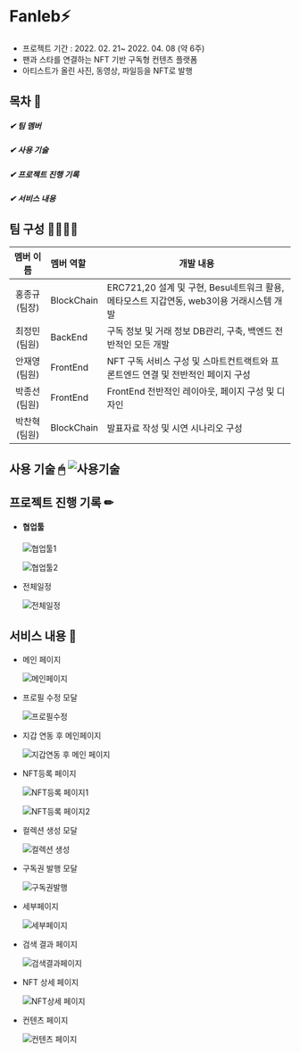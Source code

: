 # Fanleb:zap:

- 프로젝트 기간 : 2022. 02. 21~ 2022. 04. 08 (약 6주)
- 팬과 스타를 연결하는 NFT 기반 구독형 컨텐츠 플랫폼
- 아티스트가 올린 사진, 동영상, 파일등을 NFT로 발행



## 목차 📄 

##### ✔ 팀 멤버

##### ✔ 사용 기술

##### ✔ 프로젝트 진행 기록

##### ✔ 서비스 내용



## 팀 구성 👨‍👩‍👧‍👧 

|   멤버 이름    | 멤버 역할  | 개발 내용                                                    |
| :------------: | :--------- | ------------------------------------------------------------ |
| 홍종규 (팀장)  | BlockChain | ERC721,20 설계 및 구현, Besu네트워크 활용, 메타모스트 지갑연동, web3이용 거래시스템 개발 |
| 최정민 (팀원)  | BackEnd    | 구독 정보 및 거래 정보 DB관리, 구축, 백엔드 전반적인 모든 개발 |
| 안재영  (팀원) | FrontEnd   | NFT 구독 서비스 구성 및 스마트컨트랙트와 프론트엔드 연결 및 전반적인 페이지 구성 |
| 박종선 (팀원)  | FrontEnd   | FrontEnd 전반적인 레이아웃, 페이지 구성 및 디자인            |
| 박찬혁 (팀원)  | BlockChain | 발표자료 작성 및 시연 시나리오 구성                          |




## 사용 기술 🖱 ![사용기술](https://user-images.githubusercontent.com/65146977/170509024-afecdbf5-556a-4eea-9167-0717fffc549d.PNG)





## 프로젝트 진행 기록 ✏

- #### 협업툴

  ![협업툴1](https://user-images.githubusercontent.com/65146977/170509236-43ec2ff6-5d15-422d-89c6-1fafe8ba4794.PNG)

  ![협업툴2](https://user-images.githubusercontent.com/65146977/170509267-628d25fc-d416-42ee-98cc-019e9e432cd3.PNG)

* 전체일정

  ![전체일정](https://user-images.githubusercontent.com/65146977/170509352-396181a5-3e32-4c2b-85c5-fed1a28912fa.PNG)

## 서비스 내용 👐

* 메인 페이지

  ![메인페이지](https://user-images.githubusercontent.com/65146977/170509396-72b6d972-e565-4e96-9026-d64b78fff3b5.PNG)

* 프로필 수정 모달

  ![프로필수정](https://user-images.githubusercontent.com/65146977/170509428-e031dd4e-fbfe-4264-9c1c-06377a57a142.PNG)

* 지갑 연동 후 메인페이지

  ![지갑연동 후 메인 페이지](https://user-images.githubusercontent.com/65146977/170068854-f9c00fe9-d41f-4464-84d6-9b9ab5350498.PNG)

* NFT등록 페이지

  ![NFT등록 페이지1](https://user-images.githubusercontent.com/65146977/170068998-f5a252c5-183d-4be0-acce-b9f617ccc4f1.PNG)

  ![NFT등록 페이지2](https://user-images.githubusercontent.com/65146977/170069042-df7ab6d7-9ee9-44bf-a7b2-e4152374f2ef.PNG)

* 컬렉션 생성 모달

  ![컬렉션 생성](https://user-images.githubusercontent.com/65146977/170069105-899f8540-27d0-476d-b6a5-253d2c5de403.PNG)

* 구독권 발행 모달

  ![구독권발행](https://user-images.githubusercontent.com/65146977/170509471-80cb9b22-203c-4210-bbbc-23e8c8e66145.PNG)

* 세부페이지

  ![세부페이지](https://user-images.githubusercontent.com/65146977/170509504-8bede09b-7228-43df-9bd0-04a0d298a654.PNG)

* 검색 결과 페이지

  ![검색결과페이지](https://user-images.githubusercontent.com/65146977/170509580-1cf8e9d1-bc75-42f8-9efe-652a49957ce6.PNG)

* NFT 상세 페이지

  ![NFT상세 페이지](https://user-images.githubusercontent.com/65146977/170069205-f37c8c2e-619a-4477-9310-29d4943cefe5.PNG)

* 컨텐츠 페이지

  ![컨텐츠 페이지](https://user-images.githubusercontent.com/65146977/170069270-9ed3c208-b5cb-49e2-9121-3be2de328bbb.PNG)

